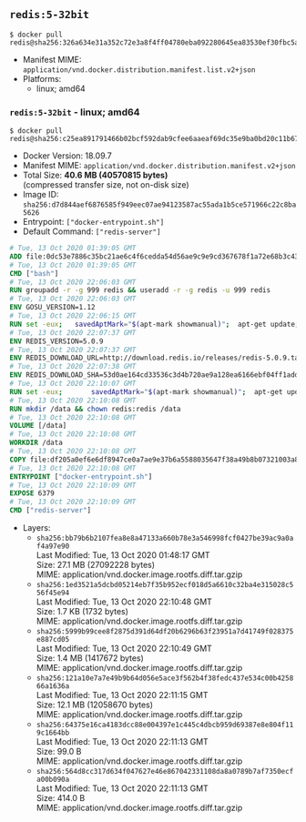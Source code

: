 ## `redis:5-32bit`

```console
$ docker pull redis@sha256:326a634e31a352c72e3a8f4ff04780eba092280645ea83530ef30fbc5a257e33
```

-	Manifest MIME: `application/vnd.docker.distribution.manifest.list.v2+json`
-	Platforms:
	-	linux; amd64

### `redis:5-32bit` - linux; amd64

```console
$ docker pull redis@sha256:c25ea891791466b02bcf592dab9cfee6aaeaf69dc35e9ba0bd20c11b6791c2c2
```

-	Docker Version: 18.09.7
-	Manifest MIME: `application/vnd.docker.distribution.manifest.v2+json`
-	Total Size: **40.6 MB (40570815 bytes)**  
	(compressed transfer size, not on-disk size)
-	Image ID: `sha256:d7d844aef6876585f949eec07ae94123587ac55ada1b5ce571966c22c8ba5626`
-	Entrypoint: `["docker-entrypoint.sh"]`
-	Default Command: `["redis-server"]`

```dockerfile
# Tue, 13 Oct 2020 01:39:05 GMT
ADD file:0dc53e7886c35bc21ae6c4f6cedda54d56ae9c9e9cd367678f1a72e68b3c43d4 in / 
# Tue, 13 Oct 2020 01:39:05 GMT
CMD ["bash"]
# Tue, 13 Oct 2020 22:06:03 GMT
RUN groupadd -r -g 999 redis && useradd -r -g redis -u 999 redis
# Tue, 13 Oct 2020 22:06:03 GMT
ENV GOSU_VERSION=1.12
# Tue, 13 Oct 2020 22:06:15 GMT
RUN set -eux; 	savedAptMark="$(apt-mark showmanual)"; 	apt-get update; 	apt-get install -y --no-install-recommends ca-certificates dirmngr gnupg wget; 	rm -rf /var/lib/apt/lists/*; 	dpkgArch="$(dpkg --print-architecture | awk -F- '{ print $NF }')"; 	wget -O /usr/local/bin/gosu "https://github.com/tianon/gosu/releases/download/$GOSU_VERSION/gosu-$dpkgArch"; 	wget -O /usr/local/bin/gosu.asc "https://github.com/tianon/gosu/releases/download/$GOSU_VERSION/gosu-$dpkgArch.asc"; 	export GNUPGHOME="$(mktemp -d)"; 	gpg --batch --keyserver hkps://keys.openpgp.org --recv-keys B42F6819007F00F88E364FD4036A9C25BF357DD4; 	gpg --batch --verify /usr/local/bin/gosu.asc /usr/local/bin/gosu; 	gpgconf --kill all; 	rm -rf "$GNUPGHOME" /usr/local/bin/gosu.asc; 	apt-mark auto '.*' > /dev/null; 	[ -z "$savedAptMark" ] || apt-mark manual $savedAptMark > /dev/null; 	apt-get purge -y --auto-remove -o APT::AutoRemove::RecommendsImportant=false; 	chmod +x /usr/local/bin/gosu; 	gosu --version; 	gosu nobody true
# Tue, 13 Oct 2020 22:07:37 GMT
ENV REDIS_VERSION=5.0.9
# Tue, 13 Oct 2020 22:07:37 GMT
ENV REDIS_DOWNLOAD_URL=http://download.redis.io/releases/redis-5.0.9.tar.gz
# Tue, 13 Oct 2020 22:07:38 GMT
ENV REDIS_DOWNLOAD_SHA=53d0ae164cd33536c3d4b720ae9a128ea6166ebf04ff1add3b85f1242090cb85
# Tue, 13 Oct 2020 22:10:07 GMT
RUN set -eux; 		savedAptMark="$(apt-mark showmanual)"; 	apt-get update; 	apt-get install -y --no-install-recommends 		ca-certificates 		wget 				gcc 		libc6-dev-i386 gcc-multilib 		make 	; 	rm -rf /var/lib/apt/lists/*; 		wget -O redis.tar.gz "$REDIS_DOWNLOAD_URL"; 	echo "$REDIS_DOWNLOAD_SHA *redis.tar.gz" | sha256sum -c -; 	mkdir -p /usr/src/redis; 	tar -xzf redis.tar.gz -C /usr/src/redis --strip-components=1; 	rm redis.tar.gz; 		grep -q '^#define CONFIG_DEFAULT_PROTECTED_MODE 1$' /usr/src/redis/src/server.h; 	sed -ri 's!^(#define CONFIG_DEFAULT_PROTECTED_MODE) 1$!\1 0!' /usr/src/redis/src/server.h; 	grep -q '^#define CONFIG_DEFAULT_PROTECTED_MODE 0$' /usr/src/redis/src/server.h; 		make -C /usr/src/redis -j "$(nproc)" 32bit; 	make -C /usr/src/redis install; 		serverMd5="$(md5sum /usr/local/bin/redis-server | cut -d' ' -f1)"; export serverMd5; 	find /usr/local/bin/redis* -maxdepth 0 		-type f -not -name redis-server 		-exec sh -eux -c ' 			md5="$(md5sum "$1" | cut -d" " -f1)"; 			test "$md5" = "$serverMd5"; 		' -- '{}' ';' 		-exec ln -svfT 'redis-server' '{}' ';' 	; 		rm -r /usr/src/redis; 		apt-mark auto '.*' > /dev/null; 	[ -z "$savedAptMark" ] || apt-mark manual $savedAptMark > /dev/null; 	find /usr/local -type f -executable -exec ldd '{}' ';' 		| awk '/=>/ { print $(NF-1) }' 		| sort -u 		| xargs -r dpkg-query --search 		| cut -d: -f1 		| sort -u 		| xargs -r apt-mark manual 	; 	apt-get purge -y --auto-remove -o APT::AutoRemove::RecommendsImportant=false; 		redis-cli --version; 	redis-server --version
# Tue, 13 Oct 2020 22:10:08 GMT
RUN mkdir /data && chown redis:redis /data
# Tue, 13 Oct 2020 22:10:08 GMT
VOLUME [/data]
# Tue, 13 Oct 2020 22:10:08 GMT
WORKDIR /data
# Tue, 13 Oct 2020 22:10:08 GMT
COPY file:df205a0ef6e6df8947ce0a7ae9e37b6a5588035647f38a49b8b07321003a8a01 in /usr/local/bin/ 
# Tue, 13 Oct 2020 22:10:08 GMT
ENTRYPOINT ["docker-entrypoint.sh"]
# Tue, 13 Oct 2020 22:10:09 GMT
EXPOSE 6379
# Tue, 13 Oct 2020 22:10:09 GMT
CMD ["redis-server"]
```

-	Layers:
	-	`sha256:bb79b6b2107fea8e8a47133a660b78e3a546998fcf0427be39ac9a0af4a97e90`  
		Last Modified: Tue, 13 Oct 2020 01:48:17 GMT  
		Size: 27.1 MB (27092228 bytes)  
		MIME: application/vnd.docker.image.rootfs.diff.tar.gzip
	-	`sha256:1ed3521a5dcbd05214eb7f35b952ecf018d5a6610c32ba4e315028c556f45e94`  
		Last Modified: Tue, 13 Oct 2020 22:10:48 GMT  
		Size: 1.7 KB (1732 bytes)  
		MIME: application/vnd.docker.image.rootfs.diff.tar.gzip
	-	`sha256:5999b99cee8f2875d391d64df20b6296b63f23951a7d41749f028375e887cd05`  
		Last Modified: Tue, 13 Oct 2020 22:10:49 GMT  
		Size: 1.4 MB (1417672 bytes)  
		MIME: application/vnd.docker.image.rootfs.diff.tar.gzip
	-	`sha256:121a10e7a7e49b9b64d056e5ace3f562b4f38fedc437e534c00b425866a1636a`  
		Last Modified: Tue, 13 Oct 2020 22:11:15 GMT  
		Size: 12.1 MB (12058670 bytes)  
		MIME: application/vnd.docker.image.rootfs.diff.tar.gzip
	-	`sha256:64375e16ca4183dcc88e004397e1c445c4dbcb959d69387e8e804f119c1664bb`  
		Last Modified: Tue, 13 Oct 2020 22:11:13 GMT  
		Size: 99.0 B  
		MIME: application/vnd.docker.image.rootfs.diff.tar.gzip
	-	`sha256:564d8cc317d634f047627e46e867042331108da8a0789b7af7350ecfa00b090a`  
		Last Modified: Tue, 13 Oct 2020 22:11:13 GMT  
		Size: 414.0 B  
		MIME: application/vnd.docker.image.rootfs.diff.tar.gzip
